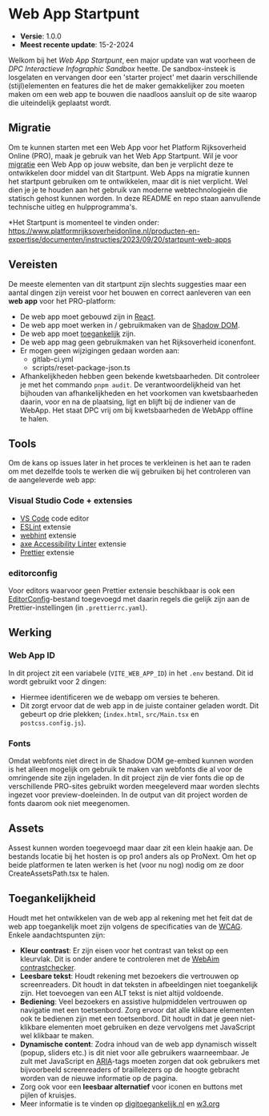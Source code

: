 # Web App Startpunt

-   **Versie**: 1.0.0
-   **Meest recente update**: 15-2-2024

Welkom bij het _Web App Startpunt_, een major update van wat voorheen de _DPC Interactieve Infographic Sandbox_ heette.
De sandbox-insteek is losgelaten en vervangen door een 'starter project' met daarin verschillende (stijl)elementen en features die het de maker gemakkelijker zou moeten maken om een web app te bouwen die naadloos aansluit op de site waarop die uiteindelijk geplaatst wordt.

## Migratie

Om te kunnen starten met een Web App voor het Platform Rijksoverheid Online (PRO), maak je gebruik van het Web App Startpunt.
Wil je voor [migratie](https://www.platformrijksoverheidonline.nl/actueel/weblog/weblogberichten/2023/platform-rijksoverheid-online-pro-gaat-verhuizen) een Web App op jouw website, dan ben je verplicht deze te ontwikkelen door middel van dit Startpunt.
Web Apps na migratie kunnen het startpunt gebruiken om te ontwikkelen, maar dit is niet verplicht. Wel dien je je te houden aan het gebruik van moderne webtechnologieën die statisch gehost kunnen worden. In deze README en repo staan aanvullende technische uitleg en hulpprogramma's.

\*Het Startpunt is momenteel te vinden onder: https://www.platformrijksoverheidonline.nl/producten-en-expertise/documenten/instructies/2023/09/20/startpunt-web-apps

## Vereisten

De meeste elementen van dit startpunt zijn slechts suggesties maar een aantal dingen zijn vereist voor het bouwen en correct aanleveren van een **web app** voor het PRO-platform:

-   De web app moet gebouwd zijn in [React](https://reactjs.org/).
-   De web app moet werken in / gebruikmaken van de [Shadow DOM](https://developer.mozilla.org/en-US/docs/Web/Web_Components/Using_shadow_DOM).
-   De web app moet [toegankelijk](https://www.digitoegankelijk.nl/uitleg-van-eisen) zijn.
-   De web app mag geen gebruikmaken van het Rijksoverheid iconenfont.
-   Er mogen geen wijzigingen gedaan worden aan:
    -   gitlab-ci.yml
    -   scripts/reset-package-json.ts
-   Afhankelijkheden hebben geen bekende kwetsbaarheden. Dit controleer je met het commando `pnpm audit`. De verantwoordelijkheid van het bijhouden van afhankelijkheden en het voorkomen van kwetsbaarheden daarin, voor en na de plaatsing, ligt en blijft bij de indiener van de WebApp. Het staat DPC vrij om bij kwetsbaarheden de WebApp offline te halen.

## Tools

Om de kans op issues later in het proces te verkleinen is het aan te raden om met dezelfde tools te werken die wij gebruiken bij het controleren van de aangeleverde web app:

### Visual Studio Code + extensies

-   [VS Code](https://code.visualstudio.com/) code editor
-   [ESLint](https://marketplace.visualstudio.com/items?itemName=dbaeumer.vscode-eslint) extensie
-   [webhint](https://marketplace.visualstudio.com/items?itemName=webhint.vscode-webhint) extensie
-   [axe Accessibility Linter](https://marketplace.visualstudio.com/items?itemName=deque-systems.vscode-axe-linter) extensie
-   [Prettier](https://marketplace.visualstudio.com/items?itemName=esbenp.prettier-vscode) extensie

### editorconfig

Voor editors waarvoor geen Prettier extensie beschikbaar is ook een [EditorConfig](https://editorconfig.org)-bestand toegevoegd met daarin regels die gelijk zijn aan de Prettier-instellingen (in `.prettierrc.yaml`).

## Werking

### Web App ID

In dit project zit een variabele (`VITE_WEB_APP_ID`) in het `.env` bestand. Dit id wordt gebruikt voor 2 dingen:

-   Hiermee identificeren we de webapp om versies te beheren.
-   Dit zorgt ervoor dat de web app in de juiste container geladen wordt. Dit gebeurt op drie plekken; (`index.html`, `src/Main.tsx` en `postcss.config.js`).

### Fonts

Omdat webfonts niet direct in de Shadow DOM ge-embed kunnen worden is het alleen mogelijk om gebruik te maken van webfonts die al voor de omringende site zijn ingeladen. In dit project zijn de vier fonts die op de verschillende PRO-sites gebruikt worden meegeleverd maar worden slechts ingezet voor preview-doeleinden. In de output van dit project worden de fonts daarom ook niet meegenomen.

## Assets
Assest kunnen worden toegevoegd maar daar zit een klein haakje aan. De bestands locatie bij het hosten is op pro1 anders als op ProNext. Om het op beide platformen te laten werken is het (voor nu nog) nodig om ze door CreateAssetsPath.tsx te halen. 

## Toegankelijkheid

Houdt met het ontwikkelen van de web app al rekening met het feit dat de web app toegankelijk moet zijn volgens de specificaties van de [WCAG](https://www.w3.org/TR/WCAG21/). Enkele aandachtspunten zijn:

-   **Kleur contrast**: Er zijn eisen voor het contrast van tekst op een kleurvlak. Dit is onder andere te controleren met de [WebAim contrastchecker](https://webaim.org/resources/contrastchecker/).
-   **Leesbare tekst**: Houdt rekening met bezoekers die vertrouwen op screenreaders. Dit houdt in dat teksten in afbeeldingen niet toegankelijk zijn. Het toevoegen van een ALT tekst is niet altijd voldoende.
-   **Bediening**: Veel bezoekers en assistive hulpmiddelen vertrouwen op navigatie met een toetsenbord. Zorg ervoor dat alle klikbare elementen ook te bedienen zijn met een toetsenbord. Dit houdt in dat je geen niet-klikbare elementen moet gebruiken en deze vervolgens met JavaScript wel klikbaar te maken.
-   **Dynamische content**: Zodra inhoud van de web app dynamisch wisselt (popup, sliders etc.) is dit niet voor alle gebruikers waarneembaar. Je zult met JavaScript en [ARIA](https://developer.mozilla.org/en-US/docs/Web/Accessibility/ARIA)-tags moeten zorgen dat ook gebruikers met bijvoorbeeld screenreaders of braillelezers op de hoogte gebracht worden van de nieuwe informatie op de pagina.
-   Zorg ook voor een **leesbaar alternatief** voor iconen en buttons met pijlen of kruisjes.
-   Meer informatie is te vinden op [digitoegankelijk.nl](https://www.digitoegankelijk.nl) en [w3.org](https://www.w3.org/TR/WCAG21/)
